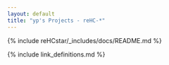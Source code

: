 ```yaml
---
layout: default
title: "yp's Projects - reHC-*"
---
```


{% include reHCstar/_includes/docs/README.md %}

{% include link_definitions.md %}

